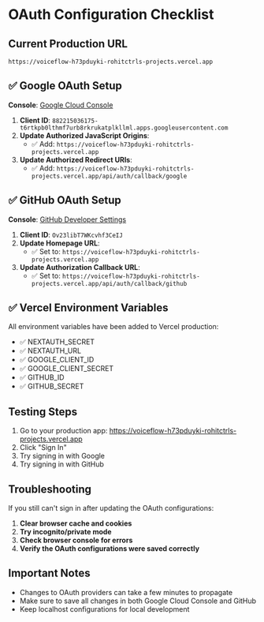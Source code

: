 # OAuth Configuration Checklist

## Current Production URL
`https://voiceflow-h73pduyki-rohitctrls-projects.vercel.app`

## ✅ Google OAuth Setup
**Console**: [Google Cloud Console](https://console.cloud.google.com/apis/credentials)

1. **Client ID**: `882215036175-t6rtkpb0lthmf7urb8rkrukatplkllml.apps.googleusercontent.com`
2. **Update Authorized JavaScript Origins**:
   - ✅ Add: `https://voiceflow-h73pduyki-rohitctrls-projects.vercel.app`
3. **Update Authorized Redirect URIs**:
   - ✅ Add: `https://voiceflow-h73pduyki-rohitctrls-projects.vercel.app/api/auth/callback/google`

## ✅ GitHub OAuth Setup
**Console**: [GitHub Developer Settings](https://github.com/settings/developers)

1. **Client ID**: `Ov23libT7WKcvhf3CeIJ`
2. **Update Homepage URL**:
   - ✅ Set to: `https://voiceflow-h73pduyki-rohitctrls-projects.vercel.app`
3. **Update Authorization Callback URL**:
   - ✅ Set to: `https://voiceflow-h73pduyki-rohitctrls-projects.vercel.app/api/auth/callback/github`

## ✅ Vercel Environment Variables
All environment variables have been added to Vercel production:
- ✅ NEXTAUTH_SECRET
- ✅ NEXTAUTH_URL
- ✅ GOOGLE_CLIENT_ID
- ✅ GOOGLE_CLIENT_SECRET
- ✅ GITHUB_ID
- ✅ GITHUB_SECRET

## Testing Steps
1. Go to your production app: https://voiceflow-h73pduyki-rohitctrls-projects.vercel.app
2. Click "Sign In"
3. Try signing in with Google
4. Try signing in with GitHub

## Troubleshooting
If you still can't sign in after updating the OAuth configurations:

1. **Clear browser cache and cookies**
2. **Try incognito/private mode**
3. **Check browser console for errors**
4. **Verify the OAuth configurations were saved correctly**

## Important Notes
- Changes to OAuth providers can take a few minutes to propagate
- Make sure to save all changes in both Google Cloud Console and GitHub
- Keep localhost configurations for local development
